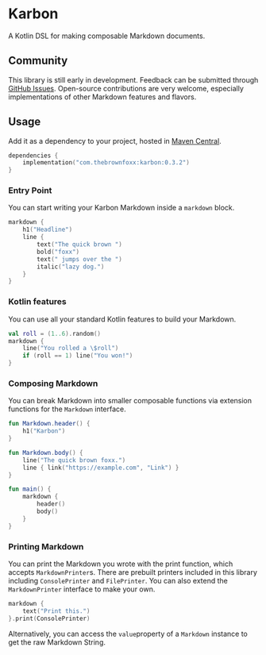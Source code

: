# Karbon
A Kotlin DSL for making composable Markdown documents.  
  
## Community
This library is still early in development. Feedback can be submitted through [GitHub Issues](https://github.com/thebrownfoxx/karbon/issues). Open-source contributions are very welcome, especially implementations of other Markdown features and flavors.  
  
## Usage
Add it as a dependency to your project, hosted in [Maven Central](https://central.sonatype.com/artifact/com.thebrownfoxx/karbon).  
```kotlin
dependencies {
    implementation("com.thebrownfoxx:karbon:0.3.2")
}
```
  
### Entry Point
You can start writing your Karbon Markdown inside a `markdown` block.  
```kotlin
markdown {
    h1("Headline")
    line {
        text("The quick brown ")
        bold("foxx")
        text(" jumps over the ")
        italic("lazy dog.")
    }
}
```
### Kotlin features
You can use all your standard Kotlin features to build your Markdown.  
```kotlin
val roll = (1..6).random()
markdown {
    line("You rolled a \$roll")
    if (roll == 1) line("You won!")
}
```
  
### Composing Markdown
You can break Markdown into smaller composable functions via extension functions for the `Markdown` interface.  
```kotlin
fun Markdown.header() {
    h1("Karbon")
}

fun Markdown.body() {
    line("The quick brown foxx.")
    line { link("https://example.com", "Link") }
}

fun main() {
    markdown {
        header()
        body()
    }
}
```
  
### Printing Markdown
You can print the Markdown you wrote with the print function, which accepts `MarkdownPrinter`s. There are prebuilt printers included in this library including `ConsolePrinter` and `FilePrinter`. You can also extend the `MarkdownPrinter` interface to make your own.  
```kotlin
markdown {
    text("Print this.")
}.print(ConsolePrinter)
```
Alternatively, you can access the `value`property of a `Markdown` instance to get the raw Markdown String.  

